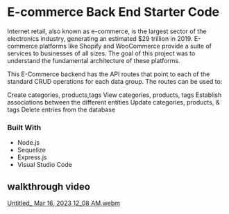 # E-commerce Back End Starter Code

Internet retail, also known as e-commerce, is the largest sector of the electronics industry, generating an estimated $29 trillion in 2019. E-commerce platforms like Shopify and WooCommerce provide a suite of services to businesses of all sizes. The goal of this project was to understand the fundamental architecture of these platforms.

This E-Commerce backend has the API routes that point to each of the standard CRUD operations for each data group. The routes can be used to:

Create categories, products,tags
View categories, products, tags
Establish associations between the different entities
Update categories, products, & tags
Delete entries from the database

### Built With

* Node.js
* Sequelize
* Express.js
* Visual Studio Code


## walkthrough video

[Untitled_ Mar 16, 2023 12_08 AM.webm](https://user-images.githubusercontent.com/110634800/225521200-cac088fe-de25-4e42-8c39-c4779769543a.webm)

